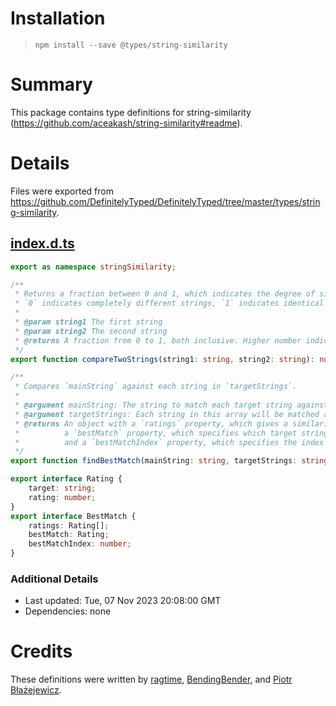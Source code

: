 # Installation
> `npm install --save @types/string-similarity`

# Summary
This package contains type definitions for string-similarity (https://github.com/aceakash/string-similarity#readme).

# Details
Files were exported from https://github.com/DefinitelyTyped/DefinitelyTyped/tree/master/types/string-similarity.
## [index.d.ts](https://github.com/DefinitelyTyped/DefinitelyTyped/tree/master/types/string-similarity/index.d.ts)
````ts
export as namespace stringSimilarity;

/**
 * Returns a fraction between 0 and 1, which indicates the degree of similarity between the two strings.
 * `0` indicates completely different strings, `1` indicates identical strings. The comparison is case-insensitive.
 *
 * @param string1 The first string
 * @param string2 The second string
 * @returns A fraction from 0 to 1, both inclusive. Higher number indicates more similarity.
 */
export function compareTwoStrings(string1: string, string2: string): number;

/**
 * Compares `mainString` against each string in `targetStrings`.
 *
 * @argument mainString: The string to match each target string against.
 * @argument targetStrings: Each string in this array will be matched against the main string.
 * @returns An object with a `ratings` property, which gives a similarity rating for each target string,
 *          a `bestMatch` property, which specifies which target string was most similar to the main string,
 *          and a `bestMatchIndex` property, which specifies the index of the `bestMatch` in the `targetStrings` array.
 */
export function findBestMatch(mainString: string, targetStrings: string[]): BestMatch;

export interface Rating {
    target: string;
    rating: number;
}
export interface BestMatch {
    ratings: Rating[];
    bestMatch: Rating;
    bestMatchIndex: number;
}

````

### Additional Details
 * Last updated: Tue, 07 Nov 2023 20:08:00 GMT
 * Dependencies: none

# Credits
These definitions were written by [ragtime](https://github.com/ragtime), [BendingBender](https://github.com/BendingBender), and [Piotr Błażejewicz](https://github.com/peterblazejewicz).
